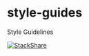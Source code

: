 # style-guides
Style Guidelines

[![StackShare](https://img.shields.io/badge/tech-stack-0690fa.svg?style=flat)](https://stackshare.io/lexvonbon/my-stack)
